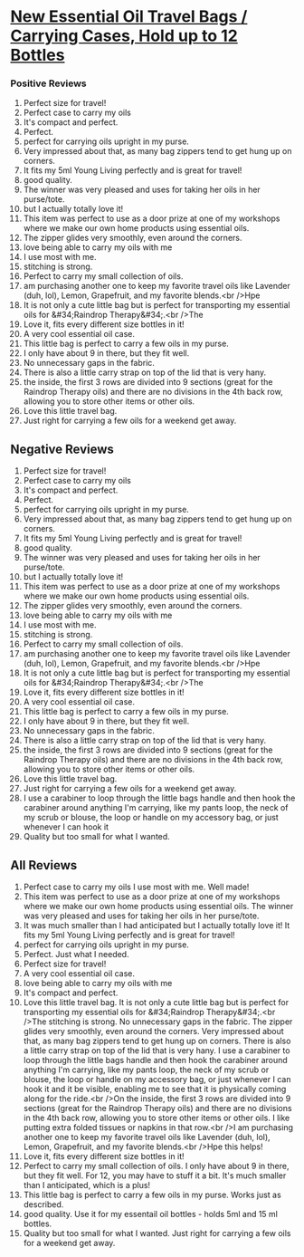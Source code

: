# [New Essential Oil Travel Bags / Carrying Cases, Hold up to 12 Bottles](https://products.checkmycream.com/products/New-Essential-Oil-Travel-Bags-Carrying-Cases-Hold-up-to-12-Bottles.html)

### Positive Reviews

<ol>
      <li>Perfect size for travel!</li>
      <li>Perfect case to carry my oils</li>
      <li>It&#x27;s compact and perfect.</li>
      <li>Perfect.  </li>
      <li>perfect for carrying oils upright in my purse.</li>
      <li>Very impressed about that, as many bag zippers tend to get hung up on corners.</li>
      <li>It fits my 5ml Young Living perfectly and is great for travel!</li>
      <li>good quality.  </li>
      <li>The winner was very pleased and uses for taking her oils in her purse/tote.</li>
      <li>but I actually totally love it!</li>
      <li>This item was perfect to use as a door prize at one of my workshops where we make our own home products using essential oils.</li>
      <li>The zipper glides very smoothly, even around the corners.</li>
      <li>love being able to carry my oils with me</li>
      <li>I use most with me.</li>
      <li>stitching is strong.</li>
      <li>Perfect to carry my small collection of oils.</li>
      <li>am purchasing another one to keep my favorite travel oils like Lavender (duh, lol), Lemon, Grapefruit, and my favorite blends.&lt;br /&gt;Hpe</li>
      <li>It is not only a cute little bag but is perfect for transporting my essential oils for &amp;#34;Raindrop Therapy&amp;#34;.&lt;br /&gt;The</li>
      <li>Love it, fits every different size bottles in it!</li>
      <li>A very cool essential oil case.</li>
      <li>This little bag is perfect to carry a few oils in my purse.  </li>
      <li>I only have about 9 in there, but they fit well.</li>
      <li>No unnecessary gaps in the fabric.</li>
      <li>There is also a little carry strap on top of the lid that is very hany.</li>
      <li>the inside, the first 3 rows are divided into 9 sections (great for the Raindrop Therapy oils) and there are no divisions in the 4th back row, allowing you to store other items or other oils.</li>
      <li>Love this little travel bag.</li>
      <li>Just right for carrying a few oils for a weekend get away.</li>
</ol>


<h2>Negative Reviews</h2>
<ol>
<li> Perfect size for travel!</li>
<li> Perfect case to carry my oils</li>
<li> It&#x27;s compact and perfect.</li>
<li> Perfect.  </li>
<li> perfect for carrying oils upright in my purse.</li>
<li> Very impressed about that, as many bag zippers tend to get hung up on corners.</li>
<li> It fits my 5ml Young Living perfectly and is great for travel!</li>
<li> good quality.  </li>
<li> The winner was very pleased and uses for taking her oils in her purse/tote.</li>
<li> but I actually totally love it!</li>
<li> This item was perfect to use as a door prize at one of my workshops where we make our own home products using essential oils.</li>
<li> The zipper glides very smoothly, even around the corners.</li>
<li> love being able to carry my oils with me</li>
<li> I use most with me.</li>
<li> stitching is strong.</li>
<li> Perfect to carry my small collection of oils.</li>
<li> am purchasing another one to keep my favorite travel oils like Lavender (duh, lol), Lemon, Grapefruit, and my favorite blends.&lt;br /&gt;Hpe</li>
<li> It is not only a cute little bag but is perfect for transporting my essential oils for &amp;#34;Raindrop Therapy&amp;#34;.&lt;br /&gt;The</li>
<li> Love it, fits every different size bottles in it!</li>
<li> A very cool essential oil case.</li>
<li> This little bag is perfect to carry a few oils in my purse.  </li>
<li> I only have about 9 in there, but they fit well.</li>
<li> No unnecessary gaps in the fabric.</li>
<li> There is also a little carry strap on top of the lid that is very hany.</li>
<li> the inside, the first 3 rows are divided into 9 sections (great for the Raindrop Therapy oils) and there are no divisions in the 4th back row, allowing you to store other items or other oils.</li>
<li> Love this little travel bag.</li>
<li> Just right for carrying a few oils for a weekend get away.</li>
<li> I use a carabiner to loop through the little bags handle and then hook the carabiner around anything I&#x27;m carrying, like my pants loop, the neck of my scrub or blouse, the loop or handle on my accessory bag, or just whenever I can hook it</li>
<li> Quality but too small for what I wanted.</li>
</ol>

<h2>All Reviews</h2>

<ol>
    <li> Perfect case to carry my oils I use most with me. Well made!</li>
    <li> This item was perfect to use as a door prize at one of my workshops where we make our own home products using essential oils. The winner was very pleased and uses for taking her oils in her purse/tote.</li>
    <li> It was much smaller than I had anticipated but I actually totally love it! It fits my 5ml Young Living perfectly and is great for travel!</li>
    <li> perfect for carrying oils upright in my purse.</li>
    <li> Perfect.  Just what I needed.</li>
    <li> Perfect size for travel!</li>
    <li> A very cool essential oil case.</li>
    <li> love being able to carry my oils with me</li>
    <li> It&#x27;s compact and perfect.</li>
    <li> Love this little travel bag. It is not only a cute little bag but is perfect for transporting my essential oils for &amp;#34;Raindrop Therapy&amp;#34;.&lt;br /&gt;The stitching is strong. No unnecessary gaps in the fabric. The zipper glides very smoothly, even around the corners. Very impressed about that, as many bag zippers tend to get hung up on corners. There is also a little carry strap on top of the lid that is very hany. I use a carabiner to loop through the little bags handle and then hook the carabiner around anything I&#x27;m carrying, like my pants loop, the neck of my scrub or blouse, the loop or handle on my accessory bag, or just whenever I can hook it and it be visible, enabling me to see that it is physically coming along for the ride.&lt;br /&gt;On the inside, the first 3 rows are divided into 9 sections (great for the Raindrop Therapy oils) and there are no divisions in the 4th back row, allowing you to store other items or other oils. I like putting extra folded tissues or napkins in that row.&lt;br /&gt;I am purchasing another one to keep my favorite travel oils like Lavender (duh, lol), Lemon, Grapefruit, and my favorite blends.&lt;br /&gt;Hpe this helps!</li>
    <li> Love it, fits every different size bottles in it!</li>
    <li> Perfect to carry my small collection of oils. I only have about 9 in there, but they fit well. For 12, you may have to stuff it a bit. It&#x27;s much smaller than I anticipated, which is a plus!</li>
    <li> This little bag is perfect to carry a few oils in my purse.  Works just as described.</li>
    <li> good quality.  Use it for my essentail oil bottles - holds 5ml and 15 ml bottles.</li>
    <li> Quality but too small for what I wanted. Just right for carrying a few oils for a weekend get away.</li>
</ol>




